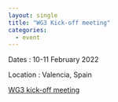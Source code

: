 ```yaml
---
layout: single
title: "WG3 Kick-off meeting"
categories:
  - event
---
```


Dates
:	10-11 February 2022

Location
:	Valencia, Spain

[WG3 kick-off meeting](https://europroofnet.github.io/WG3/Feb2022/meeting)
